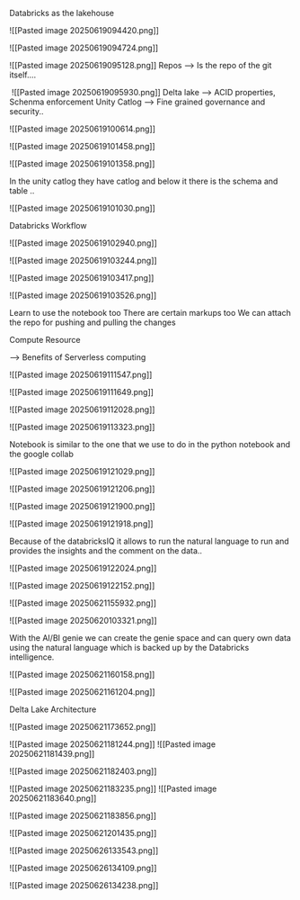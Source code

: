 
Databricks as the lakehouse

![[Pasted image 20250619094420.png]]


![[Pasted image 20250619094724.png]]

![[Pasted image 20250619095128.png]]
Repos --> Is the repo of the git itself....


 ![[Pasted image 20250619095930.png]]
Delta lake --> ACID properties, Schenma enforcement
Unity Catlog --> Fine grained governance and security..

![[Pasted image 20250619100614.png]]

![[Pasted image 20250619101458.png]]

![[Pasted image 20250619101358.png]]

In the unity catlog they have catlog and below it there is the schema and table ..

![[Pasted image 20250619101030.png]] 


Databricks Workflow 

![[Pasted image 20250619102940.png]]

![[Pasted image 20250619103244.png]]

![[Pasted image 20250619103417.png]]

![[Pasted image 20250619103526.png]]


Learn to use the notebook too
There are certain markups too
We can attach the repo for pushing and pulling the changes


Compute Resource

--> Benefits of Serverless computing


![[Pasted image 20250619111547.png]]


![[Pasted image 20250619111649.png]]

![[Pasted image 20250619112028.png]]


![[Pasted image 20250619113323.png]]


Notebook is similar to the one that we use to do in the python notebook and the google collab

![[Pasted image 20250619121029.png]]


![[Pasted image 20250619121206.png]]


![[Pasted image 20250619121900.png]]

![[Pasted image 20250619121918.png]]


Because of the databricksIQ it allows to run the natural language to run   and provides the insights and the comment on the data..

![[Pasted image 20250619122024.png]]


![[Pasted image 20250619122152.png]]



![[Pasted image 20250621155932.png]]

![[Pasted image 20250620103321.png]]

With the AI/BI genie we can create the genie space and can query own data using the natural language which is backed up by the Databricks intelligence.

![[Pasted image 20250621160158.png]]


![[Pasted image 20250621161204.png]]

Delta Lake Architecture

![[Pasted image 20250621173652.png]]

![[Pasted image 20250621181244.png]]
![[Pasted image 20250621181439.png]]

![[Pasted image 20250621182403.png]]



![[Pasted image 20250621183235.png]]
![[Pasted image 20250621183640.png]]




![[Pasted image 20250621183856.png]]

![[Pasted image 20250621201435.png]]


![[Pasted image 20250626133543.png]]

![[Pasted image 20250626134109.png]]


![[Pasted image 20250626134238.png]]